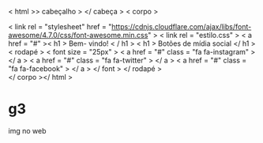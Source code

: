 < html >> cabeçalho >
</ cabeça >
< corpo >    
<!-- Adicionar biblioteca de ícones --> 
< link  rel = "stylesheet"  href = "https://cdnjs.cloudflare.com/ajax/libs/font-awesome/4.7.0/css/font-awesome.min.css" > 
< link  rel = "estilo.css" > 
< a  href = "#" >< h1 > Bem- vindo! < / h1 > </a> 
< h1 > Botões de mídia social </ h1 > 
< rodapé > 
  < font  size = "25px" >  < a  href = "#"  class = "fa fa-instagram" >  </ a >  < a  href = "#"  class = "fa fa-twitter" >  </ a >  < a  href = "#"  class = "fa fa-facebook" >  </ a >  </ font > 
  </ rodapé >  
  </ corpo ></ html >
# g3
img no web

